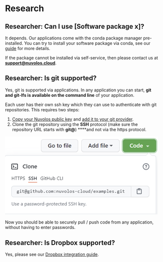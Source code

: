 # Research

## Researcher: Can I use \[Software package x\]?

It depends. Our applications come with the conda package manager pre-installed. You can try to install your software package via conda, see our [guide](../getting-started/work-with-applications/install-a-software-package.md) for more details.

If the package cannot be installed via self-service, then please contact us at [**support@nuvolos.cloud**](mailto:support@nuvolos.cloud).

## Researcher: Is git supported?

Yes, git is supported via applications. In any application you can start, **git and git-lfs is available on the command line** of your application.

Each user has their own ssh key which they can use to authenticate with git repositories. This requires two steps:

1. [Copy your Nuvolos public key](https://az.nuvolos.cloud/user/settings/ssh) and [add it to your git provider](https://docs.github.com/en/github/authenticating-to-github/connecting-to-github-with-ssh/adding-a-new-ssh-key-to-your-github-account).
2. Clone the git repository using the **SSH** protocol \(make sure the repository URL starts with **git@**\) ****and not via the https protocol.

![](../.gitbook/assets/image%20%2813%29.png)

Now you should be able to securely pull / push code from any application, without having to enter passwords.

## Researcher: Is Dropbox supported?

Yes, please see our [Dropbox integration guide](../getting-started/work-with-files/dropbox-synchronization.md).

